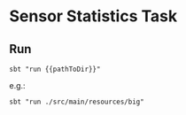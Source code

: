 # Sensor Statistics Task

## Run

`sbt "run {{pathToDir}}"`

e.g.:

`sbt "run ./src/main/resources/big"`